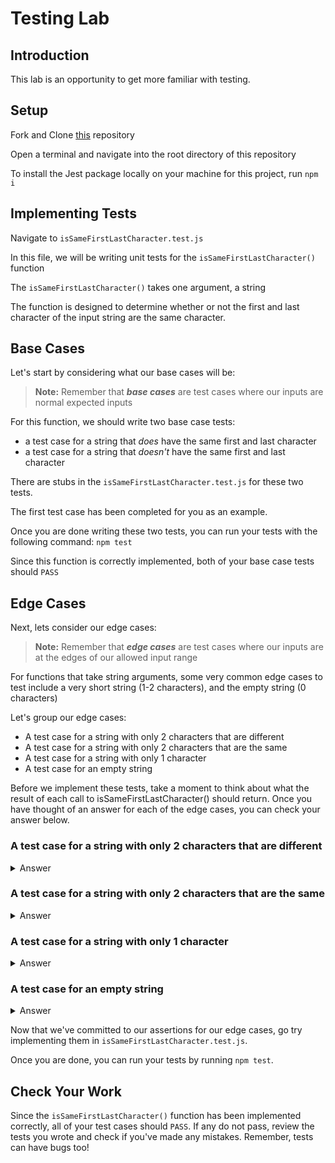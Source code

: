 # Testing Lab

## Introduction

This lab is an opportunity to get more familiar with testing.

## Setup

Fork and Clone [this](https://git.generalassemb.ly/SEI-Standard-Curriculum/SEIR-Course-Materials/tree/main/Unit_1/10-testing/10.1.1-testing-lab) repository

Open a terminal and navigate into the root directory of this repository

To install the Jest package locally on your machine for this project, run `npm i`

## Implementing Tests

Navigate to `isSameFirstLastCharacter.test.js`

In this file, we will be writing unit tests for the `isSameFirstLastCharacter()` function

The `isSameFirstLastCharacter()` takes one argument, a string

The function is designed to determine whether or not the first and last character of the input string are the same character.

## Base Cases

Let's start by considering what our base cases will be:

> **Note:** Remember that **_base cases_** are test cases where our inputs are normal expected inputs

For this function, we should write two base case tests:

- a test case for a string that _does_ have the same first and last character
- a test case for a string that _doesn't_ have the same first and last character

There are stubs in the `isSameFirstLastCharacter.test.js` for these two tests.

The first test case has been completed for you as an example.

Once you are done writing these two tests, you can run your tests with the following command: `npm test`

Since this function is correctly implemented, both of your base case tests should `PASS`

## Edge Cases

Next, lets consider our edge cases:

> **Note:** Remember that **_edge cases_** are test cases where our inputs are at the edges of our allowed input range

For functions that take string arguments, some very common edge cases to test include a very short string (1-2 characters), and the empty string (0 characters)

Let's group our edge cases:

- A test case for a string with only 2 characters that are different
- A test case for a string with only 2 characters that are the same
- A test case for a string with only 1 character
- A test case for an empty string

Before we implement these tests, take a moment to think about what the result of each call to isSameFirstLastCharacter() should return. Once you have thought of an answer for each of the edge cases, you can check your answer below.

### A test case for a string with only 2 characters that are different
<details >
    <summary>Answer</summary>

The function should return false, as the first and last characters are different
</details>

### A test case for a string with only 2 characters that are the same
<details>
    <summary>Answer</summary>

The function should return true, as the first and last characters are the same
</details>

### A test case for a string with only 1 character
<details>
    <summary>Answer</summary>

This one is tricky, but since the first and last character are actually the 
same character in the string (the character at index 0), the function should return true
</details>

### A test case for an empty string
<details>
  <summary>Answer</summary>
This one is even trickier!  Since the empty string technically has neither a first character nor a last character, there is no one true answer to this problem.  For now, let's just say this one should return true.

</details>

Now that we've committed to our assertions for our edge cases, go try implementing them in `isSameFirstLastCharacter.test.js`.

Once you are done, you can run your tests by running `npm test`.

## Check Your Work
Since the `isSameFirstLastCharacter()` function has been implemented correctly, all of your test cases should `PASS`. If any do not pass, review the tests you wrote and check if you've made any mistakes. Remember, tests can have bugs too!
